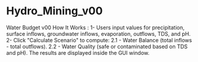 # Hydro_Mining_v00
Water Budget v00
How It Works : 
1- Users input values for precipitation, surface inflows, groundwater inflows, evaporation, outflows, TDS, and pH.
2- Click "Calculate Scenario" to compute:
2.1 - Water Balance (total inflows - total outflows).
2.2 - Water Quality (safe or contaminated based on TDS and pH).
The results are displayed inside the GUI window.
